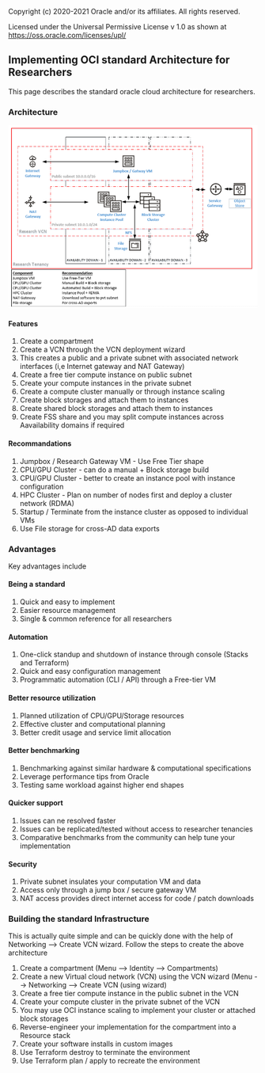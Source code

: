 Copyright (c) 2020-2021 Oracle and/or its affiliates.  All rights reserved.

Licensed under the Universal Permissive License v 1.0 as shown at https://oss.oracle.com/licenses/upl/



## Implementing OCI standard Architecture for Researchers

This page describes the standard oracle cloud architecture for researchers. 

### Architecture 
![](images/ArchStd.png)

#### Features 
1. Create a compartment
2. Create a VCN through the VCN deployment wizard
3. This creates a public and a private subnet with associated network interfaces (i,e Internet gateway and NAT Gateway)
4. Create a free tier compute instance on public subnet
5. Create your compute instances in the private subnet
6. Create a compute cluster manually or through instance scaling
7. Create block storages and attach them to instances
8. Create shared block storages and attach them to instances
9. Create FSS share and you may split compute instances across Aavailability domains if required

#### Recommandations
1. Jumpbox / Research Gateway VM - Use Free Tier shape
2. CPU/GPU Cluster - can do a manual + Block storage build
3. CPU/GPU Cluster - better to create an instance pool with instance configuration
4. HPC Cluster - Plan on number of nodes first and deploy a cluster network (RDMA)
5. Startup / Terminate from the instance cluster as opposed to individual VMs
6. Use File storage for cross-AD data exports

### Advantages
Key advantages include

#### Being a standard
1. Quick and easy to implement 
2. Easier resource management
3. Single & common reference for all researchers
#### Automation
1. One-click standup and shutdown of instance through console (Stacks and Terraform) 
2. Quick and easy configuration management
3. Programmatic automation (CLI / API) through a Free-tier VM
#### Better resource utilization
1. Planned utilization of CPU/GPU/Storage resources
2. Effective cluster and computational planning
3. Better credit usage and service limit allocation
#### Better benchmarking
1. Benchmarking against similar hardware & computational specifications
2. Leverage performance tips from Oracle
3. Testing same workload against higher end shapes
#### Quicker support 
1.  Issues can ne resolved faster
2. Issues can be replicated/tested without access to researcher tenancies
3. Comparative benchmarks from the community can help tune your implementation 
#### Security
1. Private subnet insulates your computation VM and data
2. Access only through a jump box / secure gateway VM
3. NAT access provides direct internet access for code / patch downloads

### Building the standard Infrastructure
This is actually quite simple and can be quickly done with the help of Networking --> Create VCN wizard. Follow the steps to create the above architecture
1. Create a compartment (Menu --> Identity --> Compartments)
2. Create a new Virtual cloud network (VCN) using the VCN wizard (Menu --> Networking --> Create VCN (using wizard)
3. Create a free tier compute instance in the public subnet in the VCN
4. Create your compute cluster in the private subnet of the VCN
5. You may use OCI instance scaling to implement your cluster or attached block storages
6. Reverse-engineer your implementation for the compartment into a Resource stack 
7. Create your software installs in custom images
8. Use Terraform destroy to terminate the environment
9. Use Terraform plan / apply to recreate the environment
